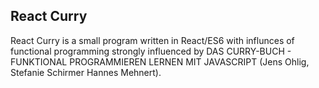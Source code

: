 ## React Curry
React Curry is a small program written in React/ES6 with influnces of functional programming strongly influenced by 
DAS CURRY-BUCH - FUNKTIONAL PROGRAMMIEREN LERNEN MIT JAVASCRIPT (Jens Ohlig, Stefanie Schirmer  Hannes Mehnert).